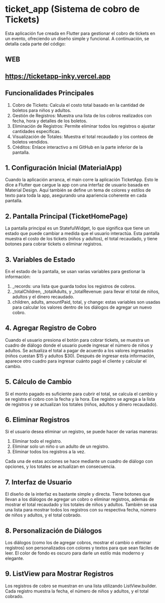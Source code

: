 # ticket_app (Sistema de cobro de Tickets)

Esta aplicación fue creada en Flutter para gestionar el cobro de tickets en un evento, ofreciendo un diseño simple y funcional. A continuación, se detalla cada parte del código:

## WEB
## https://ticketapp-inky.vercel.app
## Funcionalidades Principales

1. Cobro de Tickets: Calcula el costo total basado en la cantidad de boletos para niños y adultos.
2. Gestión de Registros: Muestra una lista de los cobros realizados con fecha, hora y detalles de los boletos.
3. Eliminación de Registros: Permite eliminar todos los registros o ajustar cantidades específicas.
4. Visualización de Totales: Muestra el total recaudado y los conteos de boletos vendidos.
5. Créditos: Enlace interactivo a mi GitHub en la parte inferior de la pantalla.

## 1. Configuración Inicial (MaterialApp)
Cuando la aplicación arranca, el main corre la aplicación TicketApp. Esto le dice a Flutter que cargue la app con una interfaz de usuario basada en Material Design. Aquí también 
se define un tema de colores y estilos de texto para toda la app, asegurando una apariencia coherente en cada pantalla.

## 2. Pantalla Principal (TicketHomePage)
La pantalla principal es un StatefulWidget, lo que significa que tiene un estado que puede cambiar a medida que el usuario interactúa. Esta pantalla muestra el costo de los tickets 
(niños y adultos), el total recaudado, y tiene botones para cobrar tickets o eliminar registros.

## 3. Variables de Estado
En el estado de la pantalla, se usan varias variables para gestionar la información:

1. _records: una lista que guarda todos los registros de cobros.
2. _totalChildren, _totalAdults, y _totalRevenue: para llevar el total de niños, adultos y el dinero recaudado.
3. children, adults, amountPaid, total, y change: estas variables son usadas para calcular los valores dentro de los diálogos de agregar un nuevo cobro.

## 4. Agregar Registro de Cobro
Cuando el usuario presiona el botón para cobrar tickets, se muestra un cuadro de diálogo donde el usuario puede ingresar el número de niños y adultos. Se actualiza el total a pagar de 
acuerdo a los valores ingresados (niños cuestan $15 y adultos $30). Después de ingresar esta información, aparece otro cuadro para ingresar cuánto pagó el cliente y calcular el cambio.

## 5. Cálculo de Cambio
Si el monto pagado es suficiente para cubrir el total, se calcula el cambio y se registra el cobro con la fecha y la hora. Ese registro se agrega a la lista de registros y se actualizan 
los totales (niños, adultos y dinero recaudado).

## 6. Eliminar Registros
Si el usuario desea eliminar un registro, se puede hacer de varias maneras:

1. Eliminar todo el registro.
2. Eliminar solo un niño o un adulto de un registro.
3. Eliminar todos los registros a la vez.

Cada una de estas acciones se hace mediante un cuadro de diálogo con opciones, y los totales se actualizan en consecuencia.

## 7. Interfaz de Usuario
El diseño de la interfaz es bastante simple y directa. Tiene botones que llevan a los diálogos de agregar un cobro o eliminar registros, además de mostrar el total recaudado y los totales 
de niños y adultos. También se usa una lista para mostrar todos los registros con su respectiva fecha, número de niños y adultos, y el total cobrado.

## 8. Personalización de Diálogos
Los diálogos (como los de agregar cobros, mostrar el cambio o eliminar registros) son personalizados con colores y textos para que sean fáciles de leer. El color de fondo es oscuro para darle
un estilo más moderno y elegante.

## 9. ListView para Mostrar Registros
Los registros de cobro se muestran en una lista utilizando ListView.builder. Cada registro muestra la fecha, el número de niños y adultos, y el total cobrado.
